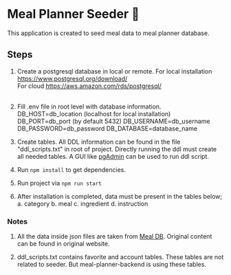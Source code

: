 # Meal Planner Seeder :seedling:

This application is created to seed meal data to meal planner database.

## Steps

1. Create a postgresql database in local or remote.
   For local installation https://www.postgresql.org/download/  
   For cloud https://aws.amazon.com/rds/postgresql/  
   <br/>

2. Fill .env file in root level with database information.
   DB_HOST=db_location (localhost for local installation)
   DB_PORT=db_port (by default 5432)
   DB_USERNAME=db_username
   DB_PASSWORD=db_password
   DB_DATABASE=database_name
   <br/>
3. Create tables.
   All DDL information can be found in the file "ddl_scripts.txt" in root of project.
   Directly running the ddl must create all needed tables. A GUI like [pgAdmin](https://www.pgadmin.org/) can be used to run ddl script.
   <br/>

4. Run `npm install` to get dependencies.
   <br/>

5. Run project via `npm run start`
   <br/>

6. After installation is completed, data must be present in the tables below;
   a. category
   b. meal
   c. ingredient
   d. instruction

### Notes

1. All the data inside json files are taken from [Meal DB](https://www.themealdb.com/api.php). Original content can be found in original website.

2. ddl_scripts.txt contains favorite and account tables. These tables are not related to seeder. But meal-planner-backend is using these tables.
